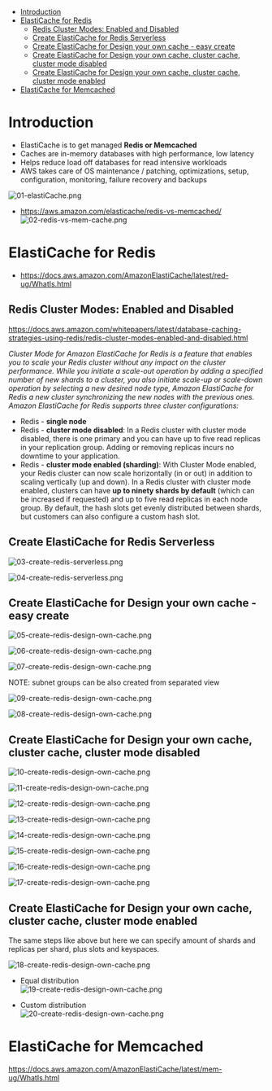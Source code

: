 - [Introduction](#introduction)
- [ElastiCache for Redis](#elasticache-for-redis)
  - [Redis Cluster Modes: Enabled and Disabled](#redis-cluster-modes-enabled-and-disabled)
  - [Create ElastiCache for Redis Serverless](#create-elasticache-for-redis-serverless)
  - [Create ElastiCache for Design your own cache - easy create](#create-elasticache-for-design-your-own-cache---easy-create)
  - [Create ElastiCache for Design your own cache, cluster cache, cluster mode disabled](#create-elasticache-for-design-your-own-cache-cluster-cache-cluster-mode-disabled)
  - [Create ElastiCache for Design your own cache, cluster cache, cluster mode enabled](#create-elasticache-for-design-your-own-cache-cluster-cache-cluster-mode-enabled)
- [ElastiCache for Memcached](#elasticache-for-memcached)

# Introduction

* ElastiCache is to get managed **Redis or Memcached**
* Caches are in-memory databases with high performance, low latency
* Helps reduce load off databases for read intensive workloads
* AWS takes care of OS maintenance / patching, optimizations, setup, configuration, monitoring, failure recovery and backups

![01-elastiCache.png](./images/01-elastiCache.png)

* https://aws.amazon.com/elasticache/redis-vs-memcached/
  ![02-redis-vs-mem-cache.png](./images/02-redis-vs-mem-cache.png)

# ElastiCache for Redis

* https://docs.aws.amazon.com/AmazonElastiCache/latest/red-ug/WhatIs.html

## Redis Cluster Modes: Enabled and Disabled

https://docs.aws.amazon.com/whitepapers/latest/database-caching-strategies-using-redis/redis-cluster-modes-enabled-and-disabled.html

*Cluster Mode for Amazon ElastiCache for Redis is a feature that enables you to scale your Redis cluster without any impact on the cluster performance. While you initiate a scale-out operation by adding a specified number of new shards to a cluster, you also initiate scale-up or scale-down operation by selecting a new desired node type, Amazon ElastiCache for Redis a new cluster synchronizing the new nodes with the previous ones. Amazon ElastiCache for Redis supports three cluster configurations:*

* Redis - **single node**
* Redis - **cluster mode disabled**: In a Redis cluster with cluster mode disabled, there is one primary and you can have up to five read replicas in your replication group. Adding or removing replicas incurs no downtime to your application.
* Redis - **cluster mode enabled (sharding)**: With Cluster Mode enabled, your Redis cluster can now scale horizontally (in or out) in addition to scaling vertically (up and down). In a Redis cluster with cluster mode enabled, clusters can have **up to ninety shards by default** (which can be increased if requested) and up to five read replicas in each node group. By default, the hash slots get evenly distributed between shards, but customers can also configure a custom hash slot. 

## Create ElastiCache for Redis Serverless

![03-create-redis-serverless.png](./images/03-create-redis-serverless.png)

![04-create-redis-serverless.png](./images/04-create-redis-serverless.png)

## Create ElastiCache for Design your own cache - easy create

![05-create-redis-design-own-cache.png](./images/05-create-redis-design-own-cache.png)

![06-create-redis-design-own-cache.png](./images/06-create-redis-design-own-cache.png)

![07-create-redis-design-own-cache.png](./images/07-create-redis-design-own-cache.png)

NOTE: subnet groups can be also created from separated view

![09-create-redis-design-own-cache.png](./images/09-create-redis-design-own-cache.png)

![08-create-redis-design-own-cache.png](./images/08-create-redis-design-own-cache.png)

## Create ElastiCache for Design your own cache, cluster cache, cluster mode disabled

![10-create-redis-design-own-cache.png](./images/10-create-redis-design-own-cache.png)

![11-create-redis-design-own-cache.png](./images/11-create-redis-design-own-cache.png)

![12-create-redis-design-own-cache.png](./images/12-create-redis-design-own-cache.png)

![13-create-redis-design-own-cache.png](./images/13-create-redis-design-own-cache.png)

![14-create-redis-design-own-cache.png](./images/14-create-redis-design-own-cache.png)

![15-create-redis-design-own-cache.png](./images/15-create-redis-design-own-cache.png)

![16-create-redis-design-own-cache.png](./images/16-create-redis-design-own-cache.png)

![17-create-redis-design-own-cache.png](./images/17-create-redis-design-own-cache.png)

## Create ElastiCache for Design your own cache, cluster cache, cluster mode enabled

The same steps like above but here we can specify amount of shards and replicas per shard, plus slots and keyspaces.

![18-create-redis-design-own-cache.png](./images/18-create-redis-design-own-cache.png)

* Equal distribution   
  ![19-create-redis-design-own-cache.png](./images/19-create-redis-design-own-cache.png)

* Custom distribution   
  ![20-create-redis-design-own-cache.png](./images/20-create-redis-design-own-cache.png)

# ElastiCache for Memcached

https://docs.aws.amazon.com/AmazonElastiCache/latest/mem-ug/WhatIs.html